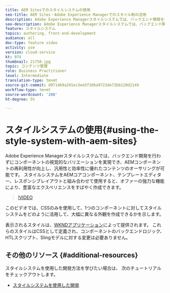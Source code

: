 ```yaml
---
title: AEM Sitesでのスタイルシステムの使用
seo-title: AEM Sites・Adobe Experience Managerでのスタイル制の活用
description: Adobe Experience Managerスタイルシステムでは、バックエンド開発を行わずにコンポーネントの視覚的なバリエーションを実現でき、AEMコンポーネントの再利用性が向上し、汎用性と効率性に優れたコンテンツのオーサリングが可能です。 スタイルシステムをAEMコアコンポーネント、テンプレートエディター、レスポンシブレイアウトと組み合わせて使用すると、オファーの強力な機能により、豊富なエクスペリエンスをすばやく作成できます。
seo-description: Adobe Experience Managerスタイルシステムでは、バックエンド開発を行わずにコンポーネントの視覚的なバリエーションを実現でき、AEMコンポーネントの再利用性が向上し、汎用性と効率性に優れたコンテンツのオーサリングが可能です。 スタイルシステムをAEMコアコンポーネント、テンプレートエディター、レスポンシブレイアウトと組み合わせて使用すると、オファーの強力な機能により、豊富なエクスペリエンスをすばやく作成できます。
feature: スタイルシステム
topics: authoring, front-end-development
audience: all
doc-type: feature video
activity: use
version: cloud-service
kt: 974
thumbnail: 21750.jpg
topic: コンテンツ管理
role: Business Practitioner
level: Intermediate
translation-type: tm+mt
source-git-commit: d9714b9a291ec3ee5f3dba9723de72bb120d2149
workflow-type: tm+mt
source-wordcount: '260'
ht-degree: 5%

---
```



# スタイルシステムの使用{#using-the-style-system-with-aem-sites}

Adobe Experience Managerスタイルシステムでは、バックエンド開発を行わずにコンポーネントの視覚的なバリエーションを実現でき、AEMコンポーネントの再利用性が向上し、汎用性と効率性に優れたコンテンツのオーサリングが可能です。 スタイルシステムをAEMコアコンポーネント、テンプレートエディター、レスポンシブレイアウトと組み合わせて使用すると、オファーの強力な機能により、豊富なエクスペリエンスをすばやく作成できます。

>[!VIDEO](https://video.tv.adobe.com/v/21750/?quality=12&learn=on)

このビデオでは、CSSのみを使用して、1つのコンポーネントに対してスタイルシステムをどのように活用して、大幅に異なる外観を作成できるかを示します。

表示されるスタイルは、[WKNDアプリケーション](https://github.com/adobe/aem-guides-wknd)によって提供されます。 これらのスタイルはCSSとして定義され、コンポーネントのバックエンドロジック、HTLスクリプト、Slingモデルに対する変更は必要ありません。

## その他のリソース {#additional-resources}

スタイルシステムを使用した開発方法を学びたい場合は、 次のチュートリアルをチェックアウトします。

* [スタイルシステムを使用した開発](https://experienceleague.adobe.com/docs/experience-manager-learn/getting-started-wknd-tutorial-develop/style-system.html)
